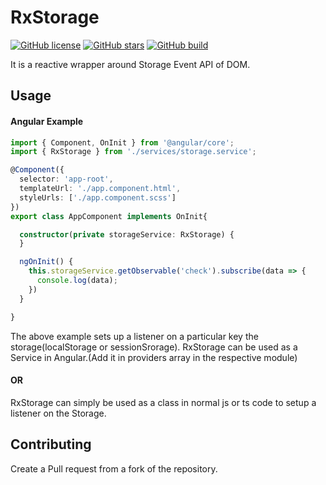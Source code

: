 # RxStorage

[![GitHub license](https://img.shields.io/github/license/bpahuja/rx-storage)](https://github.com/bpahuja/rx-storage/blob/master/LICENSE) 
[![GitHub stars](https://img.shields.io/github/stars/bpahuja/rx-storage)](https://github.com/bpahuja/rx-storage/stargazers) 
[![GitHub build](https://img.shields.io/badge/build-passing-green)](https://img.shields.io/badge/build-passing-green)

It is a reactive wrapper around Storage Event API of DOM.

## Usage

#### Angular Example

````typescript
import { Component, OnInit } from '@angular/core';
import { RxStorage } from './services/storage.service';

@Component({
  selector: 'app-root',
  templateUrl: './app.component.html',
  styleUrls: ['./app.component.scss']
})
export class AppComponent implements OnInit{

  constructor(private storageService: RxStorage) {
  }

  ngOnInit() {
    this.storageService.getObservable('check').subscribe(data => {
      console.log(data);
    })
  }

}
````

The above example sets up a listener on a particular key the storage(localStorage or sessionSrorage).
RxStorage can be used as a Service in Angular.(Add it in providers array in the respective module)

#### OR

RxStorage can simply be used as a class in normal js or ts code to setup a listener on the Storage.

## Contributing

Create a Pull request from a fork of the repository.